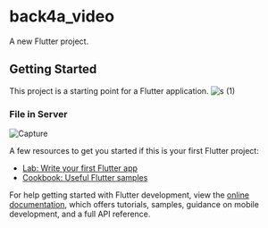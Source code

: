 # back4a_video

A new Flutter project.

## Getting Started

This project is a starting point for a Flutter application.
![s (1)](https://github.com/riadrayhan/Video_Upload_in_back4app/assets/44746454/86a38a79-f075-4605-b55f-dd2b93695c3f)

<h3>File in Server</h3>

![Capture](https://github.com/riadrayhan/Video_Upload_in_back4app/assets/44746454/c160b5b4-a56a-467d-8ea9-c6346e89a1ea)


A few resources to get you started if this is your first Flutter project:

- [Lab: Write your first Flutter app](https://docs.flutter.dev/get-started/codelab)
- [Cookbook: Useful Flutter samples](https://docs.flutter.dev/cookbook)

For help getting started with Flutter development, view the
[online documentation](https://docs.flutter.dev/), which offers tutorials,
samples, guidance on mobile development, and a full API reference.
